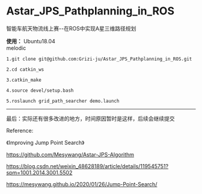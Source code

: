 # Astar_JPS_Pathplanning_in_ROS
智能车航天物流线上赛--在ROS中实现A星三维路径规划

**使用：**
Ubuntu18.04     
melodic

``````
1.git clone git@github.com:Grizi-ju/Astar_JPS_Pathplanning_in_ROS.git

2.cd catkin_ws

3.catkin_make

4.source devel/setup.bash

5.roslaunch grid_path_searcher demo.launch
``````

--------

最后：实际还有很多改进的地方，时间原因暂时是这样，后续会继续提交

Reference:

《Improving Jump Point Search》

https://github.com/Mesywang/Astar-JPS-Algorithm

https://blog.csdn.net/weixin_48628189/article/details/119545751?spm=1001.2014.3001.5502

https://mesywang.github.io/2020/01/26/Jump-Point-Search/
